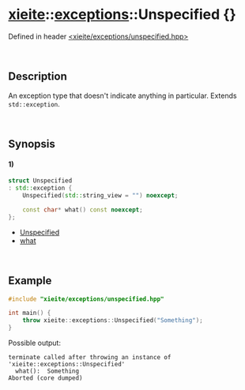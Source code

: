 # [xieite](../../xieite.md)\:\:[exceptions](../../exceptions.md)\:\:Unspecified \{\}
Defined in header [<xieite/exceptions/unspecified.hpp>](../../../include/xieite/exceptions/unspecified.hpp)

&nbsp;

## Description
An exception type that doesn't indicate anything in particular. Extends `std::exception`.

&nbsp;

## Synopsis
#### 1)
```cpp
struct Unspecified
: std::exception {
    Unspecified(std::string_view = "") noexcept;

    const char* what() const noexcept;
};
```
- [Unspecified](./structures/unspecified/1/operators/constructor.md)
- [what](./structures/unspecified/1/what.md)

&nbsp;

## Example
```cpp
#include "xieite/exceptions/unspecified.hpp"

int main() {
    throw xieite::exceptions::Unspecified("Something");
}
```
Possible output:
```
terminate called after throwing an instance of 'xieite::exceptions::Unspecified'
  what():  Something
Aborted (core dumped)
```
